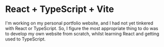 # React + TypeScript + Vite

I'm working on my personal portfolio website, and I had not yet tinkered with React or TypeScript. So, I figure the most appropriate thing to do was to develop my own website from scratch, whilst learning React and getting used to TypeScript.